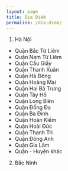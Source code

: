 ```yaml
---
layout: page
title: Địa Điểm
permalink: /dia-diem/
---
```


1. Hà Nội
- Quận Bắc Từ Liêm
- Quận Nam Từ Liêm
- Quận Cầu Giấy
- Quận Thanh Xuân
- Quận Hà Đông
- Quận Hoàng Mai
- Quận Hai Bà Trưng
- Quận Tây Hồ
- Quận Long Biên
- Quận Đống Đa
- Quận Ba Đình
- Quận Hoàn Kiếm
- Quận Hoài Đức
- Quận Thanh Trì
- Quận Đông Anh
- Quận Gia Lâm
- Quận - Huyện khác
2. Bắc Ninh
